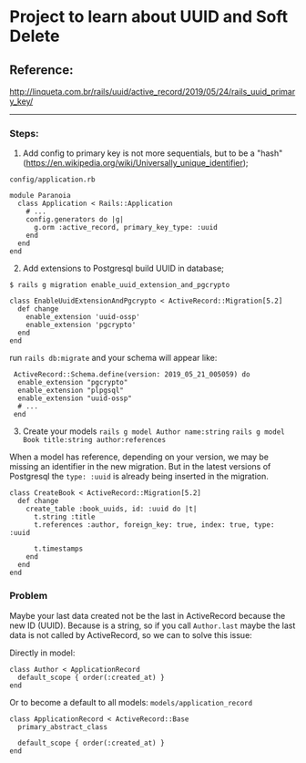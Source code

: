 # Project to learn about UUID and Soft Delete

## Reference: 
http://linqueta.com.br/rails/uuid/active_record/2019/05/24/rails_uuid_primary_key/
<hr/>

### Steps:
1. Add config to primary key is not more sequentials, but to be a "hash" (https://en.wikipedia.org/wiki/Universally_unique_identifier);

`config/application.rb`
```
module Paranoia
  class Application < Rails::Application
    # ...
    config.generators do |g|
      g.orm :active_record, primary_key_type: :uuid
    end
  end
end
```

2. Add extensions to Postgresql build UUID in database;

`$ rails g migration enable_uuid_extension_and_pgcrypto`

```
class EnableUuidExtensionAndPgcrypto < ActiveRecord::Migration[5.2]
  def change
    enable_extension 'uuid-ossp'
    enable_extension 'pgcrypto'
  end
end
```
run `rails db:migrate` and your schema will appear like:
```
 ActiveRecord::Schema.define(version: 2019_05_21_005059) do
  enable_extension "pgcrypto"
  enable_extension "plpgsql"
  enable_extension "uuid-ossp"
  # ...
 end  
```

3. Create your models
`rails g model Author name:string`
`rails g model Book title:string author:references`

When a model has reference, depending on your version, we may be missing an identifier in the new migration. But in the latest versions of Postgresql the `type: :uuid` is already being inserted in the migration.

```
class CreateBook < ActiveRecord::Migration[5.2]
  def change
    create_table :book_uuids, id: :uuid do |t|
      t.string :title
      t.references :author, foreign_key: true, index: true, type: :uuid

      t.timestamps
    end
  end
end
```

### Problem
Maybe your last data created not be the last in ActiveRecord because the new ID (UUID). Because is a string, so if you call `Author.last` maybe the last data is not called by ActiveRecord, so we can to solve this issue:

Directly in model:
```
class Author < ApplicationRecord
  default_scope { order(:created_at) }
end
```
Or to become a default to all models:
`models/application_record`

```
class ApplicationRecord < ActiveRecord::Base
  primary_abstract_class

  default_scope { order(:created_at) }
end
```
